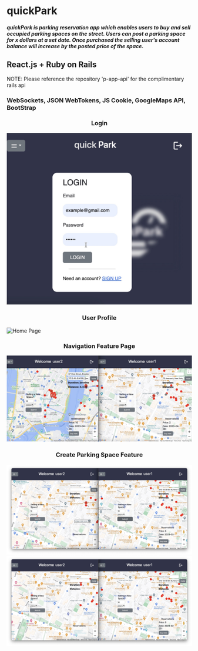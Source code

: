 # quickPark

<h5>quickPark is parking reservation app which enables users to buy and sell occupied parking spaces on the street. Users can post a parking space for x dollars at a set date. Once purchased the selling user's account balance will increase by the posted price of the space.</h5>

## React.js + Ruby on Rails</h5>

<p>NOTE: Please reference the repository 'p-app-api' for the complimentary rails api</p>

### WebSockets, JSON WebTokens, JS Cookie, GoogleMaps API, BootStrap 


<h3 align="center">Login</h3>
<img src="https://github.com/randujar711/p-app/blob/main/src/assets/login.jpg" alt="Home Page"/>


<h3 align="center">User Profile</h3>
<img src="https://github.com/randujar711/p-app/tree/main/src/assets" alt="Home Page"/>

<h3 align="center">Navigation Feature Page</h3>
<img src="https://github.com/randujar711/p-app/blob/main/src/assets/Navigation.jpg" alt="Login Page"/>

<h3 align="center">Create Parking Space Feature</h3>
<img src="https://github.com/randujar711/p-app/blob/main/src/assets/before.jpg" alt="Events Page"/>
<img src="https://github.com/randujar711/p-app/blob/main/src/assets/after.jpg" alt="Events Page"/>

